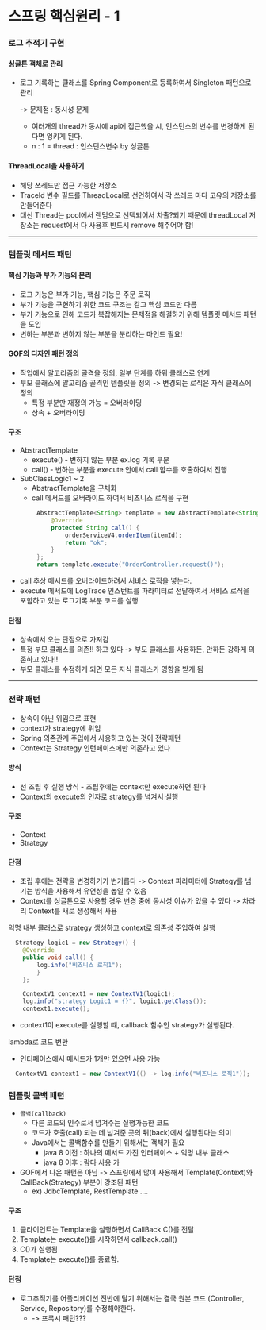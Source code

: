 # 스프링 핵심원리 - 1

### 로그 추적기 구현
#### 싱글톤 객체로 관리
* 로그 기록하는 클래스를 Spring Component로 등록하여서 Singleton 패턴으로 관리
    
    -> 문제점 : 동시성 문제 
  * 여러개의 thread가 동시에 api에 접근했을 시, 인스턴스의 변수를 변경하게 된다면 엉키게 된다.
  * n : 1 = thread : 인스턴스변수 by 싱글톤

#### ThreadLocal을 사용하기
* 해당 쓰레드만 접근 가능한 저장소
* TraceId 변수 필드를 ThreadLocal로 선언하여서 각 쓰레드 마다 고유의 저장소를 만들어준다
* 대신 Thread는 pool에서 랜덤으로 선택되어서 차출?되기 때문에 threadLocal 저장소는 request에서 다 사용후 반드시 remove 해주어야 함!
---
### 템플릿 메서드 패턴
#### 핵심 기능과 부가 기능의 분리
* 로그 기능은 부가 기능, 핵심 기능은 주문 로직
* 부가 기능을 구현하기 위한 코드 구조는 같고 핵심 코드만 다름
* 부가 기능으로 인해 코드가 복잡해지는 문제점을 해결하기 위해 템플릿 메서드 패턴을 도입
* 변하는 부분과 변하지 않는 부분을 분리하는 마인드 필요!

#### GOF의 디자인 패턴 정의
* 작업에서 알고리즘의 골격을 정의, 일부 단계를 하위 클래스로 연계
* 부모 클래스에 알고리즘 골격인 템플릿을 정의 -> 변경되는 로직은 자식 클래스에 정의
  * 특정 부분만 재정의 가능 = 오버라이딩
  * 상속 + 오버라이딩

#### 구조
* AbstractTemplate
  * execute() - 변하지 않는 부분 ex.log 기록 부분
  * call() - 변하는 부분을 execute 안에서 call 함수를 호출하여서 진행
* SubClassLogic1 ~ 2
  * AbstractTemplate을 구체화
  * call 메서드를 오버라이드 하여서 비즈니스 로직을 구현

```java
        AbstractTemplate<String> template = new AbstractTemplate<String>(trace) {
            @Override
            protected String call() {
                orderServiceV4.orderItem(itemId);
                return "ok";
            }
        };
        return template.execute("OrderController.request()");
```
* call 추상 메서드를 오버라이드하려서 서비스 로직을 넣는다.
* execute 메서드에 LogTrace 인스턴트를 파라미터로 전달하여서 서비스 로직을 포함하고 있는 로그기록 부분 코드를 실행


#### 단점
* 상속에서 오는 단점으로 가져감
* 특정 부모 클래스를 의존!! 하고 있다 -> 부모 클래스를 사용하든, 안하든 강하게 의존하고 있다!!
* 부모 클래스를 수정하게 되면 모든 자식 클래스가 영향을 받게 됨

---
### 전략 패턴
* 상속이 아닌 위임으로 표현
* context가 strategy에 위임
* Spring 의존관계 주입에서 사용하고 있는 것이 전략패턴
* Context는 Strategy 인턴페이스에만 의존하고 있다

#### 방식
* 선 조립 후 실행 방식 - 조립후에는 context만 execute하면 된다
* Context의 execute의 인자로 strategy를 넘겨서 실행

#### 구조
* Context
* Strategy


#### 단점
* 조립 후에는 전략을 변경하기가 번거롭다 -> Context 파라미터에 Strategy를 넘기는 방식을 사용해서 유연성을 높일 수 있음
* Context를 싱글톤으로 사용할 경우 변경 중에 동시성 이슈가 있을 수 있다 -> 차라리 Context를 새로 생성해서 사용

익명 내부 클래스로 strategy 생성하고 context로 의존성 주입하여 실행
```java
  Strategy logic1 = new Strategy() {
    @Override
    public void call() {
        log.info("비즈니스 로직1");
        }
    };

    ContextV1 context1 = new ContextV1(logic1);
    log.info("strategy Logic1 = {}", logic1.getClass());
    context1.execute();
```
* context1이 execute를 실행할 떄, callback 함수인 strategy가 실행된다.

lambda로 코드 변환
* 인터페이스에서 메서드가 1개만 있으면 사용 가능
```java
  ContextV1 context1 = new ContextV1(() -> log.info("비즈니스 로직1"));
```

### 템플릿 콜백 패턴
* `콜백(callback)` 
  * 다른 코드의 인수로서 넘겨주는 실행가능한 코드
  * 코드가 호출(call) 되는 데 넘겨준 곳의 뒤(back)에서 실행된다는 의미
  * Java에서는 콜백함수를 만들기 위해서는 객체가 필요
    * java 8 이전 : 하나의 메서드 가진 인터페이스 + 익명 내부 클래스
    * java 8 이후 : 람다 사용 가
* GOF에서 나온 패턴은 아님 -> 스프링에서 많이 사용해서 Template(Context)와 CallBack(Strategy) 부분이 강조된 패턴
  * ex) JdbcTemplate, RestTemplate ....

#### 구조
1. 클라이언트는 Template을 실행하면서 CallBack C()를 전달
2. Template는 execute()를 시작하면서 callback.call()
3. C()가 실행됨
4. Template는 execute()를 종료함.

#### 단점
* 로그추적기를 어플리케이션 전반에 달기 위해서는 결국 원본 코드 (Controller, Service, Repository)를 수정해야한다. 
  * -> 프록시 패턴???





